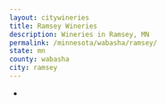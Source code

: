 ```yaml
---
layout: citywineries
title: Ramsey Wineries
description: Wineries in Ramsey, MN
permalink: /minnesota/wabasha/ramsey/
state: mn
county: wabasha
city: ramsey
---
```

-
